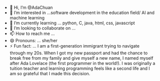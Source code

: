 - 👋 Hi, I’m @AdaChuan
- 👀 I’m interested in ...software development in the education field/ AI and machine learning
- 🌱 I’m currently learning ... python, C, java, html, css, javascript
- 💞️ I’m looking to collaborate on ... 
- 📫 How to reach me ...
- 😄 Pronouns: ... she/her
- ⚡ Fun fact: ... I am a first-generation immigrant trying to navigate through my 20s. When I got my new passport and had the chance to break free from my family and give myself a new name, I named myself after Ada Lovelace (the first programmer in the world!). I was originally a tuition teacher and learning programming feels like a second life and I am so grateful that I made this decision.

<!---
AdaChuan/AdaChuan is a ✨ special ✨ repository because its `README.md` (this file) appears on your GitHub profile.
You can click the Preview link to take a look at your changes.
--->
